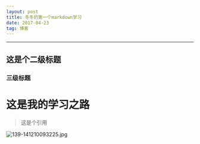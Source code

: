 ```yaml
---
layout: post
title: 冬冬的第一个markdown学习
date: 2017-04-23
tag: 博客
---
```

---
## 这是个二级标题
### 三级标题
# 这是我的学习之路
> 这是个引用


![139-141210093225.jpg](http://upload-images.jianshu.io/upload_images/5589589-81822e7960903e0b.jpg?imageMogr2/auto-orient/strip%7CimageView2/2/w/1240)
